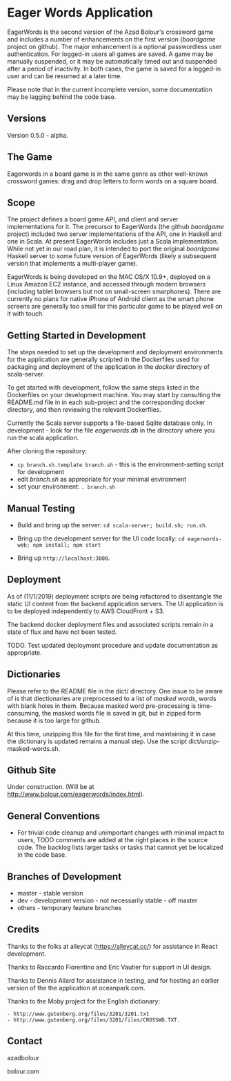 
# Eager Words Application

EagerWords is the second version of the Azad Bolour's crossword game and
includes a number of enhancements on the first version (_boardgame_ project on
github). The major enhancement is a optional passwordless user 
authentication. For logged-in users all games are saved. A game may be
manually suspended, or it may be automatically timed out and suspended after a
period of inactivity. In both cases, the game is saved for a logged-in user and
can be resumed at a later time.

Please note that in the current incomplete version, some documentation may be
lagging behind the code base.

## Versions

Version 0.5.0 - alpha.

## The Game

Eagerwords in a board game is in the same genre as other well-known crossword games:
drag and drop letters to form words on a square board.

## Scope

The project  defines a board game API, and client and server implementations for it. The
precursor to EagerWords (the github _baordgame_ project) included two server
implementations of the API, one in Haskell and one in Scala. At present
EagerWords includes just a Scala implementation. While not yet in our road plan,
it is intended to port the original _boardgame_ Haskell server to some future
version of EagerWords (likely a subsequent version that implements a
multi-player game).

EagerWords is being developed on the MAC OS/X 10.9+, deployed on a Linux Amazon
EC2 instance, and accessed through modern browsers (including tablet browsers
but not on small-screen smarphones). There are currently no plans for native
iPhone of Android client as the smart phone screens are generally too small for
this particular  game to be played well on it with touch.

## Getting Started in Development

The steps needed to set up the development and deployment environments for the
application are generally scripted in the Dockerfiles used for packaging and
deployment of the application in the _docker_ directory of scala-server. 

To get started with development, follow the same steps listed in the Dockerfiles
on your development machine. You may start by consulting the README.md file in
in each sub-project and the corresponding docker directory, and then reviewing
the relevant Dockerfiles.

Currently the Scala server supports a file-based Sqlite database only.
In development - look for the file _eagerwords.db_ in the directory where you
run the scala application.

After cloning the repository:

* `cp branch.sh.template branch.sh` - this is the environment-setting script for
  development
* edit _branch.sh_ as appropriate for your minimal environment
* set your environment: `. branch.sh`

## Manual Testing

* Build and bring up the server: `cd scala-server; build.sh; run.sh`.

* Bring up the development server for the UI code locally: `cd eagerwords-web; npm install; npm start`

* Bring up `http://localhost:3000`. 

## Deployment

As of (11/1/2019) deployment scripts are being refactored to disentangle the 
static UI content from the backend application servers. The UI application 
is to be deployed independently to AWS CloudFront + S3. 

The backend docker deployment files and associated scripts remain in a 
state of flux and have not been tested.

TODO. Test updated deployment procedure and update documentation as 
appropriate.

## Dictionaries

Please refer to the README file in the dict/ directory. One issue to be
aware of is that diectionaries are preprocessed to a list of _masked words_, 
words with blank holes in them. Because masked word pre-processing is
time-consuming, the masked words file is saved in git, but in zipped form 
because it is too large for github. 

At this time, unzipping this file for the first time, and maintaining it in
case the dictionary is updated remains a manual step. Use the script
dict/unzip-masked-words.sh.

## Github Site

Under construction. (Will be at http://www.bolour.com/eagerwords/index.html).

## General Conventions

- For trivial code cleanup and unimportant changes with minimal impact to users,
  TODO comments are added at the right places in the source code. The backlog
  lists larger tasks or tasks that cannot yet be localized in the code base.

## Branches of Development

- master - stable version
- dev - development version - not necessarily stable - off master
- others - temporary feature branches

## Credits

Thanks to the folks at alleycat (https://alleycat.cc/) for assistance in React
development.

Thanks to Raccardo Fiorentino and Eric Vautier for support in UI design.

Thanks to Dennis Allard for assistance in testing, and for hosting 
an earlier version of the the application at oceanpark.com.

Thanks to the Moby project for the English dictionary:

    - http://www.gutenberg.org/files/3201/3201.txt
    - http://www.gutenberg.org/files/3201/files/CROSSWD.TXT.
 
## Contact

azadbolour

bolour.com

